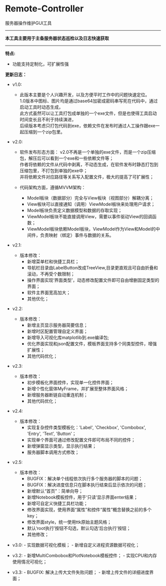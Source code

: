 # Remote-Controller
服务器操作维护GUI工具
***
__本工具主要用于主备服务器状态巡检以及日志快速获取__
***

__特点:__
* 功能支持定制化，可扩展性强

__更新日志：__
* v1.0:
    * 此版本主要是个人兴趣开发，以及方便平时工作中的问题快速定位。  
        1.0版本中图标、图片均是通过base64加密成密码串写死在代码中，通过启动工具时动态生成，  
        此方式虽然可以让工具打包成单独的一个exe文件，但是也使得工具启动时间变长且不利于持续演进，  
        后续版本考虑只打包代码到exe，依赖文件在发布时通过人工操作跟exe一起压缩到一个zip包里。  

* v2.0:
    * 软件发布形态方面：
        v2.0不再是一个单独的exe文件，而是一个zip压缩包，解压后可以看到一个exe和一些依赖文件等；  
        作者将依赖的文件从代码中剥离，不动态生成，在软件发布时静态打包到压缩包里，不打包到单独的exe中；  
        并将依赖文件对应路径等关系写入配置文件，极大的提高了可扩展性；

    * 代码架构方面，遵循MVVM架构：  
        - Model板块（数据部分）完全与View板块（视图部分）解耦分离；  
        - View板块可以直接通知（调用）ViewModel板块来处理用户请求；  
        - Model板块负责定义数据模型和数据的存取实现；  
        - ViewModel板块不能直接调用View，需要以事件驱动View的回调函数；  
        - ViewModel板块依赖Model板块，ViewModel作为View和Model的中间件，负责映射（绑定）事件与数据的关系。  

* v2.1:
    * 版本修改：
        - 新增菜单栏和快捷工具栏；
        - 导航栏目录由LabelButton改成TreeView,目录更直观且可自由折叠和滚动，不再受个数限制；
        - 操作界面实现‘界面类型’，动态修改配置文件即可自由增删固定类型的界面；
        - 软件主界面宽高加大；
        - 其他优化；
        
* v2.2:
    * 版本修改：
        - 新增主页显示服务器简要信息；
        - 新增时区配置管理自定义界面；
        - 新增导入可视化库matplotlib到.exe编译包;
        - 优化界面实现和json配置文件，模板界面支持多个同类型控件，增强扩展性；
        - 其他代码优化；
    
* v2.3:
    * 版本修改：
        - 初步模板化界面控件，实现单一化控件界面；
        - 新增个性化窗体MyFrame，并扩展至整体界面风格；
        - 新增服务器断链自动重连机制；
        - 其他代码优化；    
   
* v2.4:
    * 版本修改：
        - 实现复杂控件类型模板化：'Label', 'Checkbox', 'Combobox', 'Entry', 'Text', 'Button'；
        - 实现单个界面可通过修改配置文件即可布局不同的控件；
        - 新增弹窗显示类型，显示执行结果；
        - 服务器脚本调用方式修改；
       
* v2.5:
    * 版本修改：
        - BUGFIX：解决单个线程依次执行多个服务器的脚本的问题；
        - BUGFIX：解决进度信息只在脚本执行结束后显示依次的问题；
        - 新增默认“首页”：简单向导；
        - 新增Notebook模板控件，用于‘只读’显示界面enter结果；
        - 新增可自定义快捷工具栏功能；
        - 修改界面实现，使用界面“属性”和控件“属性”概念替换之前的多个key；
        - 修改界面style，统一使用ttk原始主题风格；
        - 默认‘root执行’按钮不勾选，默认勾选‘后台执行’按钮；
        - 其他修改；

* v3.0:
        - 实现数据可视化模板；
        - 新增自定义进程资源数据可视化；

* v3.2:
        - 新增MultiCombobox和PlotNotebook模板控件；
        - 实现CPU和内存使用情况可视化；

* v3.3:
        - BUGFIX: 解决上传大文件失败问题；
        - 新增上传文件的详细进度界面；
